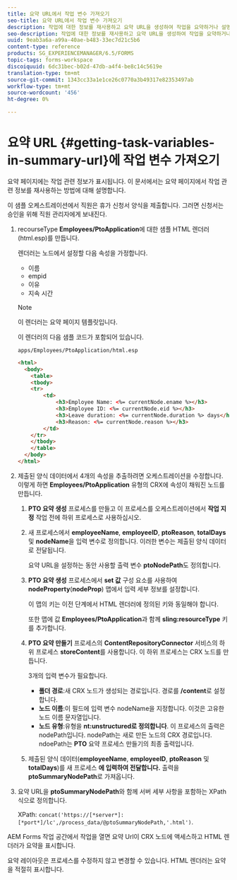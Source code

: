 ```yaml
---
title: 요약 URL에서 작업 변수 가져오기
seo-title: 요약 URL에서 작업 변수 가져오기
description: 작업에 대한 정보를 재사용하고 요약 URL을 생성하여 작업을 요약하거나 설명하는 방법
seo-description: 작업에 대한 정보를 재사용하고 요약 URL을 생성하여 작업을 요약하거나 설명하는 방법
uuid: 9eab3a6a-a99a-40ae-b483-33ec7d21c5b6
content-type: reference
products: SG_EXPERIENCEMANAGER/6.5/FORMS
topic-tags: forms-workspace
discoiquuid: 6dc31bec-b02d-47db-a4f4-be8c14c5619e
translation-type: tm+mt
source-git-commit: 1343cc33a1e1ce26c0770a3b49317e82353497ab
workflow-type: tm+mt
source-wordcount: '456'
ht-degree: 0%

---
```



# 요약 URL {#getting-task-variables-in-summary-url}에 작업 변수 가져오기

요약 페이지에는 작업 관련 정보가 표시됩니다. 이 문서에서는 요약 페이지에서 작업 관련 정보를 재사용하는 방법에 대해 설명합니다.

이 샘플 오케스트레이션에서 직원은 휴가 신청서 양식을 제출합니다. 그러면 신청서는 승인을 위해 직원 관리자에게 보내진다.

1. recourseType **Employees/PtoApplication**&#x200B;에 대한 샘플 HTML 렌더러(html.esp)를 만듭니다.

   렌더러는 노드에서 설정할 다음 속성을 가정합니다.

   * 이름
   * empid
   * 이유
   * 지속 시간

   >[!NOTE]
   >
   >이 렌더러는 요약 페이지 템플릿입니다.

   이 렌더러의 다음 샘플 코드가 포함되어 있습니다.

   `apps/Employees/PtoApplication/html.esp`

   ```html
   <html>
     <body>
       <table>
       <tbody>
       <tr>
           <td>
               <h3>Employee Name: <%= currentNode.ename %></h3>
               <h3>Employee ID: <%= currentNode.eid %></h3>
               <h3>Leave duration: <%= currentNode.duration %> days</h3>
               <h3>Reason: <%= currentNode.reason %></h3>
           </td>
       </tr>
       </tbody>
       </table>
     </body>
   </html>
   ```

1. 제출된 양식 데이터에서 4개의 속성을 추출하려면 오케스트레이션을 수정합니다. 이렇게 하면 **Employees/PtoApplication** 유형의 CRX에 속성이 채워진 노드를 만듭니다.

   1. **PTO 요약 생성** 프로세스를 만들고 이 프로세스를 오케스트레이션에서 **작업 지정** 작업 전에 하위 프로세스로 사용하십시오.
   1. 새 프로세스에서 **employeeName**, **employeeID**, **ptoReason**, **totalDays** 및 **nodeName**&#x200B;을 입력 변수로 정의합니다. 이러한 변수는 제출된 양식 데이터로 전달됩니다.

      요약 URL을 설정하는 동안 사용할 출력 변수 **ptoNodePath**&#x200B;도 정의합니다.

   1. **PTO 요약 생성** 프로세스에서 **set 값** 구성 요소를 사용하여 **nodeProperty**(**nodeProp**) 맵에서 입력 세부 정보를 설정합니다.

      이 맵의 키는 이전 단계에서 HTML 렌더러에 정의된 키와 동일해야 합니다.

      또한 맵에 값 **Employees/PtoApplication**&#x200B;과 함께 **sling:resourceType** 키를 추가합니다.

   1. **PTO 요약 만들기** 프로세스의 **ContentRepositoryConnector** 서비스의 하위 프로세스 **storeContent**&#x200B;를 사용합니다. 이 하위 프로세스는 CRX 노드를 만듭니다.

      3개의 입력 변수가 필요합니다.

      * **폴더 경로**:새 CRX 노드가 생성되는 경로입니다. 경로를 **/content**&#x200B;로 설정합니다.
      * **노드 이름**:이 필드에 입력 변수 nodeName을 지정합니다. 이것은 고유한 노드 이름 문자열입니다.
      * **노드 유형**:유형을  **nt:unstructured로 정의합니다**. 이 프로세스의 출력은 nodePath입니다. nodePath는 새로 만든 노드의 CRX 경로입니다. ndoePath는 **PTO** 요약 프로세스 만들기의 최종 출력입니다.
   1. 제출된 양식 데이터(**employeeName**, **employeeID**, **ptoReason** 및 **totalDays**)를 새 프로세스 **에 입력하여 전달합니다.** 출력을 **ptoSummaryNodePath**&#x200B;로 가져옵니다.


1. 요약 URL을 **ptoSummaryNodePath**&#x200B;와 함께 서버 세부 사항을 포함하는 XPath 식으로 정의합니다.

   XPath: `concat('https://[*server*]:[*port*]/lc',/process_data/@ptoSummaryNodePath,'.html')`.

AEM Forms 작업 공간에서 작업을 열면 요약 Url이 CRX 노드에 액세스하고 HTML 렌더러가 요약을 표시합니다.

요약 레이아웃은 프로세스를 수정하지 않고 변경할 수 있습니다. HTML 렌더러는 요약을 적절히 표시합니다.
